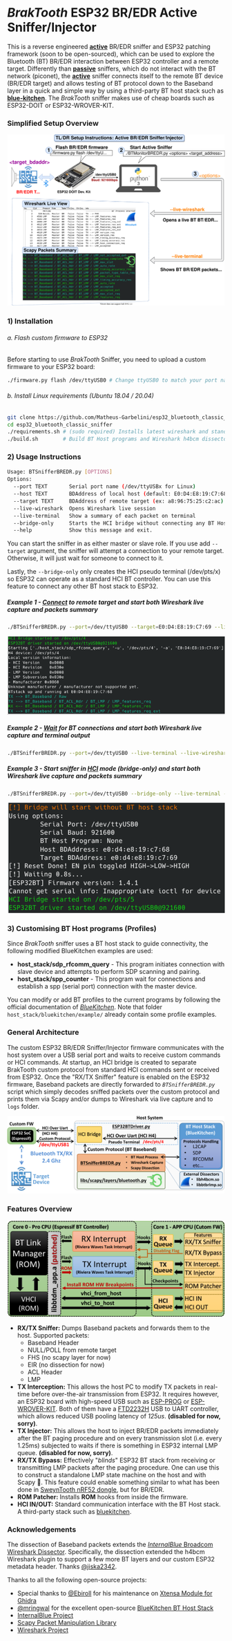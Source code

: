 # *BrakTooth* ESP32 BR/EDR Active Sniffer/Injector

This is a reverse engineered <u>**active**</u> BR/EDR sniffer and ESP32 patching framework (soon to be open-sourced), which can be used to explore the Bluetooth (BT) BR/EDR interaction between ESP32 controller and a remote target. Differently than <u>**passive**</u> sniffers, which do not interact with the BT network (piconet), the **<u>active</u>** sniffer connects itself to the remote BT device (BR/EDR target) and allows testing of BT protocol down to the Baseband layer in a quick and simple way by using a third-party BT host stack such as **[blue-kitchen](https://github.com/bluekitchen/btstack)**.  The *BrakTooth* sniffer makes use of cheap boards such as ESP32-DOIT or ESP32-WROVER-KIT.

### Simplified Setup Overview

![poc_setup](docs/setup.svg)



### 1) Installation

###### a. Flash custom firmware to ESP32

Before starting to use *BrakTooth* Sniffer, you need to upload a custom firmware to your ESP32 board:

```bash
./firmware.py flash /dev/ttyUSB0 # Change ttyUSB0 to match your port name
```

###### b. Install Linux requirements (Ubuntu 18.04 / 20.04)

```bash
git clone https://github.com/Matheus-Garbelini/esp32_bluetooth_classic_sniffer
cd esp32_bluetooth_classic_sniffer
./requirements.sh # (sudo required) Installs latest wireshark and standalone python3 runtime
./build.sh 		  # Build BT Host programs and Wireshark h4bcm dissector
```



### 2) Usage Instructions

```bash
Usage: BTSnifferBREDR.py [OPTIONS]
Options:
  --port TEXT       Serial port name (/dev/ttyUSBx for Linux)
  --host TEXT       BDAddress of local host (default: E0:D4:E8:19:C7:68)
  --target TEXT     BDAddress of remote target (ex: a8:96:75:25:c2:ac)
  --live-wireshark  Opens Wireshark live session
  --live-terminal   Show a summary of each packet on terminal
  --bridge-only     Starts the HCI bridge without connecting any BT Host stack
  --help            Show this message and exit.
```

You can start the sniffer in as either master or slave role. If you use add `--target` argument, the sniffer will attempt a connection to your remote target. Otherwise, it will just wait for someone to connect to it.

Lastly, the `--bridge-only`  only creates the HCI pseudo terminal (/dev/pts/x) so ESP32 can operate as a standard HCI BT controller. You can use this feature to connect any other BT host stack to ESP32.

##### Example 1 - **<u>Connect</u>** to remote target and start both Wireshark live capture and packets summary

```bash
./BTSnifferBREDR.py --port=/dev/ttyUSB0 --target=E0:D4:E8:19:C7:69 --live-terminal --live-wireshark
```

<img src="docs/mode_master.png" alt="mode_master" style="zoom: 67%;" />

##### Example 2 - **<u>Wait</u>** for BT connections and start both Wireshark live capture and terminal output

```bash
./BTSnifferBREDR.py --port=/dev/ttyUSB0 --live-terminal --live-wireshark
```

##### Example 3 - Start sniffer in <u>HCI</u> mode (bridge-only) and start both Wireshark live capture and packets summary

```bash
./BTSnifferBREDR.py --port=/dev/ttyUSB0 --bridge-only --live-terminal --live-wireshark
```

<img src="docs/mode_bridge_only.png" alt="mode_bridge_only" style="zoom: 94%;" />



### 3) Customising BT Host programs (Profiles)

Since *BrakTooth* sniffer uses a BT host stack to guide connectivity, the following modified BlueKitchen examples are used:

* **host_stack/sdp_rfcomm_query** - This program initiates connection with slave device and attempts to perform SDP scanning and pairing.
* **host_stack/spp_counter** - This program wait for connections and establish a spp (serial port) connection with the master device.

You can modify or add BT profiles to the current programs by following the official documentation of *[BlueKitchen](https://bluekitchen-gmbh.com/btstack/#examples/examples/index.html)*. Note that folder `host_stack/bluekitchen/example/` already contain some profile examples.



### General Architecture

The custom ESP32 BR/EDR Sniffer/Injector firmware communicates with the host system over a USB serial port and waits to receive custom commands or HCI commands. At startup, an HCI bridge is created to separate BrakTooth custom protocol from standard HCI commands sent or received from ESP32. Once the "RX/TX Sniffer" feature is enabled on the ESP32 firmware, Baseband packets are directly forwarded to *`BTSnifferBREDR.py`* script which simply decodes sniffed packets over the custom protocol and prints them via Scapy and/or dumps to Wireshark via live capture and to `logs` folder.

![arch.pdf](docs/arch.pdf.svg)



### Features Overview

![firmware_design](docs/firmware_design.pdf.svg)

* **RX/TX Sniffer:** Dumps Baseband packets and forwards them to the host. Supported packets: 
  * Baseband Header
  * NULL/POLL from remote target
  * FHS (no scapy layer for now)
  * EIR (no dissection for now)
  * ACL Header
  * LMP
* **TX Interception:** This allows the host PC to modify TX packets in real-time before over-the-air transmission from
  ESP32. It requires however, an ESP32 board with high-speed USB such as [ESP-PROG](https://docs.espressif.com/projects/espressif-esp-iot-solution/en/latest/hw-reference/ESP-Prog_guide.html) or [ESP-WROVER-KIT](https://www.espressif.com/en/products/hardware/esp-wrover-kit/overview). Both of them have a [FTD2232H](https://ftdichip.com/products/ft2232hq/) USB to UART controller, which allows reduced USB pooling latency of *125us*. **(disabled for now, sorry)**.
* **TX Injector:** This allows the host to inject BR/EDR packets immediately after the BT paging procedure and on every transmission slot (i.e. every 1.25ms) subjected to waits if there is something in ESP32 internal LMP queue. **(disabled for now, sorry)**.
* **RX/TX Bypass:** Effectively "*blinds*" ESP32 BT stack from receiving or transmitting LMP packets after the paging procedure. One can use this to construct a standalone LMP state machine on the host and with Scapy :slightly_smiling_face:.​ This feature could enable something similar to what has been done in [SweynTooth nRF52 dongle](https://github.com/Matheus-Garbelini/sweyntooth_bluetooth_low_energy_attacks), but for BR/EDR.
* **ROM Patcher:** Installs **ROM** hooks from inside the firmware.
* **HCI IN/OUT:** Standard communication interface with the BT Host stack. A third-party stack such as [bluekitchen](https://github.com/bluekitchen/btstack).



### Acknowledgements

The dissection of Baseband packets extends the [*InternalBlue* Broadcom Wireshark Dissector](https://github.com/seemoo-lab/h4bcm_wireshark_dissector). 
Specifically, the dissection extended the h4bcm Wireshark plugin to support a few more BT layers and our custom ESP32 metadata header. 
Thanks [@jiska2342](https://github.com/seemoo-lab/h4bcm_wireshark_dissector/commits?author=jiska2342).

Thanks to all the following open-source projects:

* Special thanks to [@Ebiroll](https://github.com/Ebiroll) for his maintenance on [Xtensa Module for Ghidra](https://github.com/Ebiroll/ghidra-xtensa)
* [@mringwal](https://github.com/mringwal) for the excellent open-source [BlueKitchen BT Host Stack](https://github.com/bluekitchen/btstack)
* [InternalBlue Project](https://github.com/seemoo-lab/internalblue)
* [Scapy Packet Manipulation Library](https://github.com/secdev/scapy)
* [Wireshark Project](https://gitlab.com/wireshark/wireshark)

